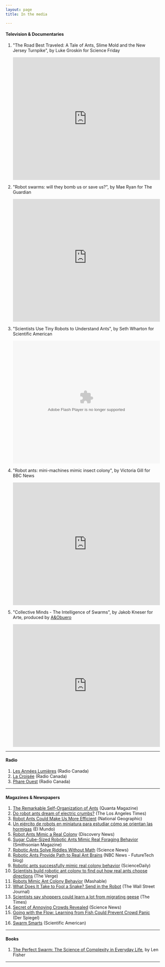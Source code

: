 ```yaml
---
layout: page
title: In the media

---
```


#### Television & Documentaries

1. "The Road Best Traveled: A Tale of Ants, Slime Mold and the New Jersey Turnpike", by Luke Groskin for Science Friday

    <iframe width="100%" height="400" src="https://www.youtube.com/embed/NUJ_6vju_U0" frameborder="0" allowfullscreen></iframe>

    <br>

1. "Robot swarms: will they bomb us or save us?", by Mae Ryan for The Guardian

    <iframe width="100%" height="400"  src="https://embed.theguardian.com/embed/video/technology/video/2015/sep/18/robot-swarms-video" frameborder="0" scrolling="no" allowfullscreen></iframe>

    <br>

1. "Scientists Use Tiny Robots to Understand Ants", by Seth Wharton for Scientific American

    <object id="flashObj" width="100%" height="400" classid="clsid:D27CDB6E-AE6D-11cf-96B8-444553540000" codebase="http://download.macromedia.com/pub/shockwave/cabs/flash/swflash.cab#version=9,0,47,0">
    <param name="movie" value="http://c.brightcove.com/services/viewer/federated_f9?isVid=1&isUI=1" />
    <param name="bgcolor" value="#FFFFFF" />
    <param name="flashVars" value="videoId=2260588361001&playerID=4298174096001&playerKey=AQ~~,AAAAAFNl7zk~,OmXvgxJOvrFlNNcISwb5HS0SrUe6qS3Q&domain=embed&dynamicStreaming=true" />
    <param name="base" value="http://admin.brightcove.com" />
    <param name="seamlesstabbing" value="false" />
    <param name="allowFullScreen" value="true" />
    <param name="swLiveConnect" value="true" />
    <param name="allowScriptAccess" value="always" />
    <param name="autoStart" value="false" />
    <embed src="http://c.brightcove.com/services/viewer/federated_f9?isVid=1&isUI=1" bgcolor="#FFFFFF" flashVars="videoId=2260588361001&playerID=4298174096001&playerKey=AQ~~,AAAAAFNl7zk~,OmXvgxJOvrFlNNcISwb5HS0SrUe6qS3Q&domain=embed&dynamicStreaming=true" base="http://admin.brightcove.com" name="flashObj" width="100%" height="400" seamlesstabbing="false" type="application/x-shockwave-flash" allowFullScreen="true" allowScriptAccess="always" swLiveConnect="true" autoStart="false" pluginspage="http://www.macromedia.com/shockwave/download/index.cgi?P1_Prod_Version=ShockwaveFlash"></embed></object>

    <br>

1. "Robot ants: mini-machines mimic insect colony", by Victoria Gill for BBC News

    <iframe width="100%" height="400" src="https://www.youtube.com/embed/4PUsIr1yIOo" frameborder="0" allowfullscreen></iframe>

    <br>

1. "Collective Minds - The Intelligence of Swarms", by Jakob Kneser for Arte, produced by [A&Obuero](http://www.a-o-buero.de/)

    <iframe width="100%" height="400" src="https://www.youtube.com/embed/iawyek_00ik" frameborder="0" allowfullscreen></iframe>

---

#### Radio

1. [Les Années Lumières](http://ici.radio-canada.ca/emissions/les_annees_lumiere/2013-2014/archives.asp?date=2014-05-11) (Radio Canada)
1. [La Croisée](http://ici.radio-canada.ca/emissions/la_croisee/2013-2014/chronique.asp?idChronique=336297) (Radio Canada)
1. [Phare Ouest](http://ici.radio-canada.ca/emissions/phare_ouest/2014-2015/chronique.asp?idChronique=361990) (Radio Canada)

---

#### Magazines & Newspapers

1. [The Remarkable Self-Organization of Ants](http://www.simonsfoundation.org/quanta/20140409-the-remarkable-self-organization-of-ants/) (Quanta Magazine)
1. [Do robot ants dream of electric crumbs?](http://www.latimes.com/news/science/sciencenow/la-sci-sn-ant-robots-20130327,0,4899210.story) (The Los Angeles Times)
1. [Robot Ants Could Make Us More Efficient](http://newswatch.nationalgeographic.com/2013/03/29/robot-ants-could-make-us-more-efficient/) (National Geographic)
1. [Un ejército de robots en miniatura para estudiar cómo se orientan las hormigas](http://www.elmundo.es/elmundo/2013/04/01/ciencia/1364823220.html) (El Mundo)
1. [Robot Ants Mimic a Real Colony](http://news.discovery.com/tech/robotics/robot-ants-mimic-real-colony-130329.htm) (Discovery News)
1. [Sugar Cube-Sized Robotic Ants Mimic Real Foraging Behavior](http://blogs.smithsonianmag.com/science/2013/03/sugar-cube-sized-robotic-ants-mimic-real-foraging-behavior/) (Smithsonian Magazine)
1. [Robotic Ants Solve Riddles Without Math](http://news.sciencemag.org/sciencenow/2013/03/video-robotic-ants-solve-riddles.html) (Science News)
1. [Robotic Ants Provide Path to Real Ant Brains](http://www.nbcnews.com/technology/futureoftech/robotic-ants-provide-path-real-ant-brains-1C9132388) (NBC News - FutureTech blog)
1. [Robotic ants successfully mimic real colony behavior](http://www.sciencedaily.com/releases/2013/03/130329090614.htm) (ScienceDaily)
1. [Scientists build robotic ant colony to find out how real ants choose directions](http://www.theverge.com/2013/3/29/4161218/robot-ant-colony-built-to-understand-swarm-intelligence) (The Verge)
1. [Robots Mimic Ant Colony Behavior](http://mashable.com/2013/03/29/robots-mimic-ant-colony/) (Mashable)
1. [What Does It Take to Fool a Snake? Send in the Robot](http://online.wsj.com/article/SB10001424127887324020804578151583449719160.html) (The Wall Street Journal)
1. [Scientists say shoppers could learn a lot from migrating geese](http://www.thetimes.co.uk/tto/science/article2482579.ece) (The Times)
1. [Secret of Annoying Crowds Revealed](http://news.sciencemag.org/sciencenow/2010/04/secret-of-annoying-crowds-reveal.html) (Science News)
1. [Going with the Flow: Learning from Fish Could Prevent Crowd Panic](http://www.spiegel.de/international/zeitgeist/going-with-the-flow-learning-from-fish-could-prevent-crowd-panic-a-647662.html) (Der Spiegel)
1. [Swarm Smarts](http://www.nature.com/scientificamerican/journal/v18/n1/full/scientificamerican0208-40sp.html) (Scientific American)

---

#### Books

1. [The Perfect Swarm: The Science of Complexity in Everyday Life](http://www.amazon.com/Perfect-Swarm-Science-Complexity-Everyday/dp/B004LQ0ERI), by Len Fisher

---
